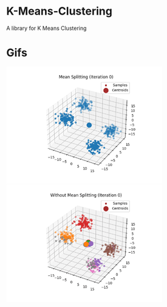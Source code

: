 # K-Means-Clustering
 A library for K Means Clustering

# Gifs
 <img src="https://github.com/Haaris-Rahman/K-Means-Clustering/blob/main/Media/3D-Split-OG.gif" width="410" height="307"/> <img src="https://github.com/Haaris-Rahman/K-Means-Clustering/blob/main/Media/3D-No%20Split.gif" width="410" height="307" />